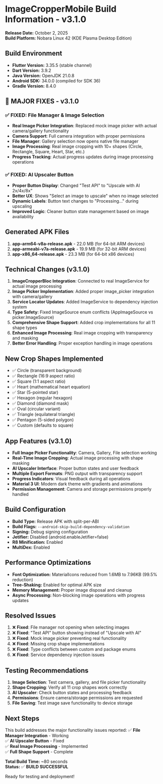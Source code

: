# ImageCropperMobile Build Information - v3.1.0
**Release Date:** October 2, 2025  
**Build Platform:** Nobara Linux 42 (KDE Plasma Desktop Edition)

## Build Environment
- **Flutter Version:** 3.35.5 (stable channel)
- **Dart Version:** 3.9.2
- **Java Version:** OpenJDK 21.0.8
- **Android SDK:** 34.0.0 (compiled for SDK 36)
- **Gradle Version:** 8.4.0

## 🚀 MAJOR FIXES - v3.1.0

### ✅ FIXED: File Manager & Image Selection
- **Real Image Picker Integration**: Replaced mock image picker with actual camera/gallery functionality
- **Camera Support**: Full camera integration with proper permissions
- **File Manager**: Gallery selection now opens native file manager
- **Image Processing**: Real image cropping with 10+ shapes (Circle, Rectangle, Square, Heart, Star, etc.)
- **Progress Tracking**: Actual progress updates during image processing operations

### ✅ FIXED: AI Upscaler Button
- **Proper Button Display**: Changed "Test API" to "Upscale with AI 2x/4x/8x"  
- **Better UX**: Shows "Select an image to upscale" when no image selected
- **Dynamic Labels**: Button text changes to "Processing..." during upscaling
- **Improved Logic**: Cleaner button state management based on image availability

## Generated APK Files
1. **app-arm64-v8a-release.apk** - 22.0 MB (for 64-bit ARM devices)
2. **app-armeabi-v7a-release.apk** - 19.9 MB (for 32-bit ARM devices) 
3. **app-x86_64-release.apk** - 23.3 MB (for 64-bit x86 devices)

## Technical Changes (v3.1.0)
1. **ImageCropperBloc Integration**: Connected to real ImageService for actual image processing
2. **Image Picker Implementation**: Added proper image_picker integration with camera/gallery
3. **Service Locator Updates**: Added ImageService to dependency injection system
4. **Type Safety**: Fixed ImageSource enum conflicts (AppImageSource vs picker.ImageSource)
5. **Comprehensive Shape Support**: Added crop implementations for all 11 shape types
6. **Enhanced Image Processing**: Real image cropping with transparency and masking
7. **Better Error Handling**: Proper exception handling in image operations

## New Crop Shapes Implemented
- ✅ Circle (transparent background)
- ✅ Rectangle (16:9 aspect ratio)
- ✅ Square (1:1 aspect ratio)
- ✅ Heart (mathematical heart equation)
- ✅ Star (5-pointed star)
- ✅ Hexagon (regular hexagon)
- ✅ Diamond (diamond mask)
- ✅ Oval (circular variant)
- ✅ Triangle (equilateral triangle)
- ✅ Pentagon (5-sided polygon)
- ✅ Custom (defaults to square)

## App Features (v3.1.0)
- **Full Image Picker Functionality**: Camera, Gallery, File selection working
- **Real-Time Image Cropping**: Actual image processing with shape masking
- **AI Upscaler Interface**: Proper button states and user feedback
- **Multiple Export Formats**: PNG output with transparency support
- **Progress Indicators**: Visual feedback during all operations
- **Material 3 UI**: Modern dark theme with gradients and animations
- **Permission Management**: Camera and storage permissions properly handled

## Build Configuration
- **Build Type:** Release APK with split-per-ABI
- **Build Flags:** `--android-skip-build-dependency-validation`
- **Signing:** Debug signing configuration
- **Jetifier:** Disabled (android.enableJetifier=false)
- **R8 Minification:** Enabled
- **MultiDex:** Enabled

## Performance Optimizations
- **Font Optimization:** MaterialIcons reduced from 1.6MB to 7.96KB (99.5% reduction)
- **Tree-Shaking:** Enabled for optimal APK size
- **Memory Management:** Proper image disposal and cleanup
- **Async Processing:** Non-blocking image operations with progress updates

## Resolved Issues
1. ❌ **Fixed**: File manager not opening when selecting images
2. ❌ **Fixed**: "Test API" button showing instead of "Upscale with AI"
3. ❌ **Fixed**: Mock image picker preventing real functionality
4. ❌ **Fixed**: Missing crop shape implementations
5. ❌ **Fixed**: Type conflicts between custom and package enums
6. ❌ **Fixed**: Service dependency injection issues

## Testing Recommendations
1. **Image Selection**: Test camera, gallery, and file picker functionality
2. **Shape Cropping**: Verify all 11 crop shapes work correctly
3. **AI Upscaler**: Check button states and processing feedback
4. **Permissions**: Ensure camera/storage permissions are requested
5. **File Saving**: Test image save functionality to device storage

## Next Steps
This build addresses the major functionality issues reported:
✅ **File Manager Integration** - Working  
✅ **AI Upscaler Button** - Fixed  
✅ **Real Image Processing** - Implemented  
✅ **Full Shape Support** - Complete  

**Total Build Time:** ~80 seconds  
**Status:** ✅ **BUILD SUCCESSFUL** 

Ready for testing and deployment!